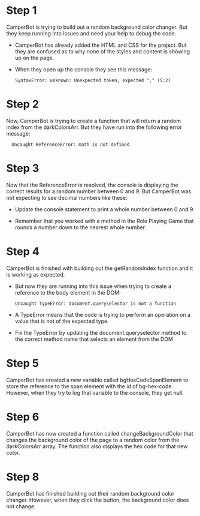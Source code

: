 # Step 1

CamperBot is trying to build out a random background color changer. But they keep running into issues and need your help to debug the code.

- CamperBot has already added the HTML and CSS for the project. But they are confused as to why none of the styles and content is showing up on the page.

- When they open up the console they see this message:

      SyntaxError: unknown: Unexpected token, expected "," (5:2)

# Step 2

Now, CamperBot is trying to create a function that will return a random index from the darkColorsArr. But they have run into the following error message:

      Uncaught ReferenceError: math is not defined

# Step 3

Now that the ReferenceError is resolved, the console is displaying the correct results for a random number between 0 and 9. But CamperBot was not expecting to see decimal numbers like these:

- Update the console statement to print a whole number between 0 and 9.

- Remember that you worked with a method in the Role Playing Game that rounds a number down to the nearest whole number.

# Step 4

CamperBot is finished with building out the getRandomIndex function and it is working as expected.

- But now they are running into this issue when trying to create a reference to the body element in the DOM:

      Uncaught TypeError: document.queryselector is not a function

- A TypeError means that the code is trying to perform an operation on a value that is not of the expected type.

- Fix the TypeError by updating the document.queryselector method to the correct method name that selects an element from the DOM

# Step 5

CamperBot has created a new variable called bgHexCodeSpanElement to store the reference to the span element with the id of bg-hex-code. However, when they try to log that variable to the console, they get null.

# Step 6

CamperBot has now created a function called changeBackgroundColor that changes the background color of the page to a random color from the darkColorsArr array. The function also displays the hex code for that new color.

# Step 8

CamperBot has finished building out their random background color changer. However, when they click the button, the background color does not change.
